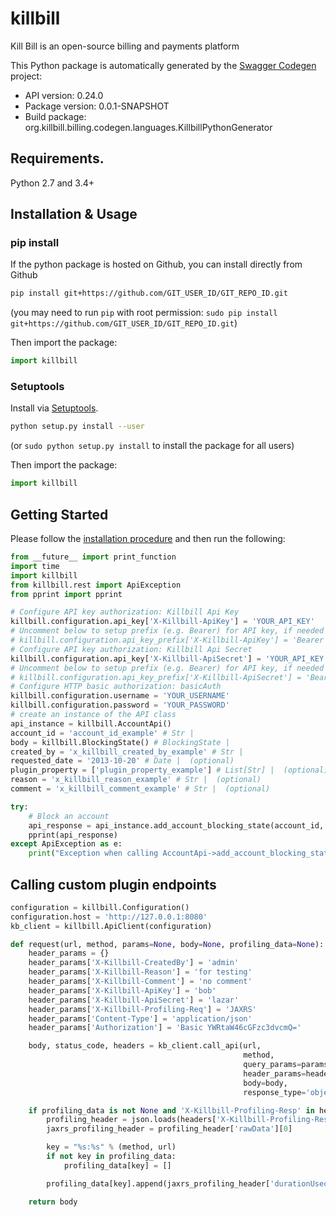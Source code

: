 # killbill
Kill Bill is an open-source billing and payments platform

This Python package is automatically generated by the [Swagger Codegen](https://github.com/swagger-api/swagger-codegen) project:

- API version: 0.24.0
- Package version: 0.0.1-SNAPSHOT
- Build package: org.killbill.billing.codegen.languages.KillbillPythonGenerator

## Requirements.

Python 2.7 and 3.4+

## Installation & Usage
### pip install

If the python package is hosted on Github, you can install directly from Github

```sh
pip install git+https://github.com/GIT_USER_ID/GIT_REPO_ID.git
```
(you may need to run `pip` with root permission: `sudo pip install git+https://github.com/GIT_USER_ID/GIT_REPO_ID.git`)

Then import the package:
```python
import killbill 
```

### Setuptools

Install via [Setuptools](http://pypi.python.org/pypi/setuptools).

```sh
python setup.py install --user
```
(or `sudo python setup.py install` to install the package for all users)

Then import the package:
```python
import killbill
```

## Getting Started

Please follow the [installation procedure](#installation--usage) and then run the following:

```python
from __future__ import print_function
import time
import killbill
from killbill.rest import ApiException
from pprint import pprint

# Configure API key authorization: Killbill Api Key
killbill.configuration.api_key['X-Killbill-ApiKey'] = 'YOUR_API_KEY'
# Uncomment below to setup prefix (e.g. Bearer) for API key, if needed
# killbill.configuration.api_key_prefix['X-Killbill-ApiKey'] = 'Bearer'
# Configure API key authorization: Killbill Api Secret
killbill.configuration.api_key['X-Killbill-ApiSecret'] = 'YOUR_API_KEY'
# Uncomment below to setup prefix (e.g. Bearer) for API key, if needed
# killbill.configuration.api_key_prefix['X-Killbill-ApiSecret'] = 'Bearer'
# Configure HTTP basic authorization: basicAuth
killbill.configuration.username = 'YOUR_USERNAME'
killbill.configuration.password = 'YOUR_PASSWORD'
# create an instance of the API class
api_instance = killbill.AccountApi()
account_id = 'account_id_example' # Str | 
body = killbill.BlockingState() # BlockingState | 
created_by = 'x_killbill_created_by_example' # Str | 
requested_date = '2013-10-20' # Date |  (optional)
plugin_property = ['plugin_property_example'] # List[Str] |  (optional)
reason = 'x_killbill_reason_example' # Str |  (optional)
comment = 'x_killbill_comment_example' # Str |  (optional)

try:
    # Block an account
    api_response = api_instance.add_account_blocking_state(account_id, body, created_by, requested_date=requested_date, plugin_property=plugin_property, reason=reason, comment=comment)
    pprint(api_response)
except ApiException as e:
    print("Exception when calling AccountApi->add_account_blocking_state: %s\n" % e)

```

## Calling custom plugin endpoints

```python
configuration = killbill.Configuration()
configuration.host = 'http://127.0.0.1:8080'
kb_client = killbill.ApiClient(configuration)

def request(url, method, params=None, body=None, profiling_data=None):
    header_params = {}
    header_params['X-Killbill-CreatedBy'] = 'admin'
    header_params['X-Killbill-Reason'] = 'for testing'
    header_params['X-Killbill-Comment'] = 'no comment'
    header_params['X-Killbill-ApiKey'] = 'bob'
    header_params['X-Killbill-ApiSecret'] = 'lazar'
    header_params['X-Killbill-Profiling-Req'] = 'JAXRS'
    header_params['Content-Type'] = 'application/json'
    header_params['Authorization'] = 'Basic YWRtaW46cGFzc3dvcmQ='

    body, status_code, headers = kb_client.call_api(url,
                                                    method,
                                                    query_params=params,
                                                    header_params=header_params,
                                                    body=body,
                                                    response_type='object')

    if profiling_data is not None and 'X-Killbill-Profiling-Resp' in headers:
        profiling_header = json.loads(headers['X-Killbill-Profiling-Resp'])
        jaxrs_profiling_header = profiling_header['rawData'][0]

        key = "%s:%s" % (method, url)
        if not key in profiling_data:
            profiling_data[key] = []

        profiling_data[key].append(jaxrs_profiling_header['durationUsec'])

    return body
```
